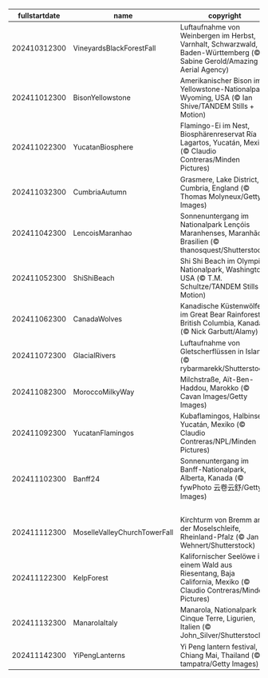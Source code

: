 |fullstartdate|name|copyright|title|image|
|--|--|--|--|--|
202410312300|VineyardsBlackForestFall|Luftaufnahme von Weinbergen im Herbst, Varnhalt, Schwarzwald, Baden-Württemberg (© Sabine Gerold/Amazing Aerial Agency)|Ein stolzes Erbe|![](/de-DE/2024/11/202410312300VineyardsBlackForestFall.jpg)|
202411012300|BisonYellowstone|Amerikanischer Bison im Yellowstone-Nationalpark, Wyoming, USA (© Ian Shive/TANDEM Stills + Motion)|Symbol der Stärke|![](/de-DE/2024/11/202411012300BisonYellowstone.jpg)|
202411022300|YucatanBiosphere|Flamingo-Ei im Nest, Biosphärenreservat Ría Lagartos, Yucatán, Mexiko (© Claudio Contreras/Minden Pictures)|Wo Natur auf Nachhaltigkeit trifft|![](/de-DE/2024/11/202411022300YucatanBiosphere.jpg)|
202411032300|CumbriaAutumn|Grasmere, Lake District, Cumbria, England (© Thomas Molyneux/Getty Images)|Wo Poesie und Natur aufeinandertreffen|![](/de-DE/2024/11/202411032300CumbriaAutumn.jpg)|
202411042300|LencoisMaranhao|Sonnenuntergang im Nationalpark Lençóis Maranhenses, Maranhão, Brasilien (© thanosquest/Shutterstock)|Überirdische Schönheit|![](/de-DE/2024/11/202411042300LencoisMaranhao.jpg)|
202411052300|ShiShiBeach|Shi Shi Beach im Olympic-Nationalpark, Washington, USA (© T.M. Schultze/TANDEM Stills + Motion)|Magie des Abendlichts|![](/de-DE/2024/11/202411052300ShiShiBeach.jpg)|
202411062300|CanadaWolves|Kanadische Küstenwölfe im Great Bear Rainforest, British Columbia, Kanada (© Nick Garbutt/Alamy)|Wölfe in freier Wildbahn|![](/de-DE/2024/11/202411062300CanadaWolves.jpg)|
202411072300|GlacialRivers|Luftaufnahme von Gletscherflüssen in Island (© rybarmarekk/Shutterstock)|Das Land aus Feuer und Eis|![](/de-DE/2024/11/202411072300GlacialRivers.jpg)|
202411082300|MoroccoMilkyWay|Milchstraße, Aït-Ben-Haddou, Marokko (© Cavan Images/Getty Images)|Unter dem Sternenzelt|![](/de-DE/2024/11/202411082300MoroccoMilkyWay.jpg)|
202411092300|YucatanFlamingos|Kubaflamingos, Halbinsel Yucatán, Mexiko (© Claudio Contreras/NPL/Minden Pictures)|Eleganz in der Luft|![](/de-DE/2024/11/202411092300YucatanFlamingos.jpg)|
202411102300|Banff24|Sonnenuntergang im Banff-Nationalpark, Alberta, Kanada (© fywPhoto 云卷云舒/Getty Images)|Winterzauber in den kanadischen Rockies|![](/de-DE/2024/11/202411102300Banff24.jpg)|
||||![](/de-DE/2024/11/.jpg)|
202411112300|MoselleValleyChurchTowerFall|Kirchturm von Bremm an der Moselschleife, Rheinland-Pfalz (© Jan Wehnert/Shutterstock)|Magische Schleife der Natur|![](/de-DE/2024/11/202411112300MoselleValleyChurchTowerFall.jpg)|
202411122300|KelpForest|Kalifornischer Seelöwe in einem Wald aus Riesentang, Baja California, Mexiko (© Claudio Contreras/Minden Pictures)|Der König der Meere|![](/de-DE/2024/11/202411122300KelpForest.jpg)|
202411132300|ManarolaItaly|Manarola, Nationalpark Cinque Terre, Ligurien, Italien (© John_Silver/Shutterstock)|Wenn Märchen wahr werden|![](/de-DE/2024/11/202411132300ManarolaItaly.jpg)|
202411142300|YiPengLanterns|Yi Peng lantern festival, Chiang Mai, Thailand (© tampatra/Getty Images)|Lichter der Hoffnung|![](/de-DE/2024/11/202411142300YiPengLanterns.jpg)|
